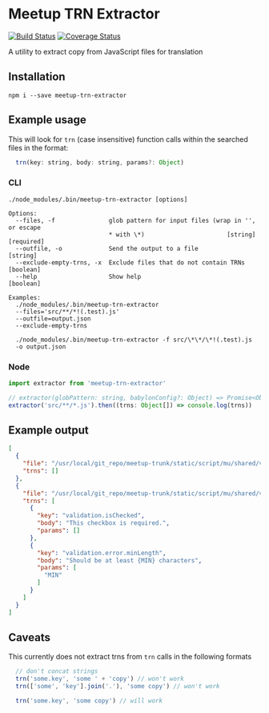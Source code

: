 # Meetup TRN Extractor

[![Build Status](https://travis-ci.org/mikespencer/meetup-trn-extractor.svg?branch=master)](https://travis-ci.org/mikespencer/meetup-trn-extractor)
[![Coverage Status](https://coveralls.io/repos/github/mikespencer/meetup-trn-extractor/badge.svg?branch=master)](https://coveralls.io/github/mikespencer/meetup-trn-extractor?branch=master)


A utility to extract copy from JavaScript files for translation

## Installation

`npm i --save meetup-trn-extractor`

## Example usage

This will look for `trn` (case insensitive) function calls within the searched files in the format:
```js
  trn(key: string, body: string, params?: Object)
```

### CLI

```
./node_modules/.bin/meetup-trn-extractor [options]

Options:
  --files, -f               glob pattern for input files (wrap in '', or escape
                            * with \*)                       [string] [required]
  --outfile, -o             Send the output to a file                   [string]
  --exclude-empty-trns, -x  Exclude files that do not contain TRNs     [boolean]
  --help                    Show help                                  [boolean]

Examples:
  ./node_modules/.bin/meetup-trn-extractor
  --files='src/**/*!(.test).js'
  --outfile=output.json
  --exclude-empty-trns

  ./node_modules/.bin/meetup-trn-extractor -f src/\*\*/\*!(.test).js
  -o output.json
```

### Node

```js
import extractor from 'meetup-trn-extractor'

// extractor(globPattern: string, babylonConfig?: Object) => Promise<Object[]>
extractor('src/**/*.js').then((trns: Object[]) => console.log(trns))
```

## Example output

```json
[
  {
    "file": "/usr/local/git_repo/meetup-trunk/static/script/mu/shared/validator.js",
    "trns": []
  },
  {
    "file": "/usr/local/git_repo/meetup-trunk/static/script/mu/shared/validatorRules.js",
    "trns": [
      {
        "key": "validation.isChecked",
        "body": "This checkbox is required.",
        "params": []
      },
      {
        "key": "validation.error.minLength",
        "body": "Should be at least {MIN} characters",
        "params": [
          "MIN"
        ]
      }
    ]
  }
]
```

## Caveats

This currently does not extract trns from `trn` calls in the following formats

```js
  // don't concat strings
  trn('some.key', 'some ' + 'copy') // won't work
  trn(['some', 'key'].join('.'), 'some copy') // won't work

  trn('some.key', 'some copy') // will work
```
